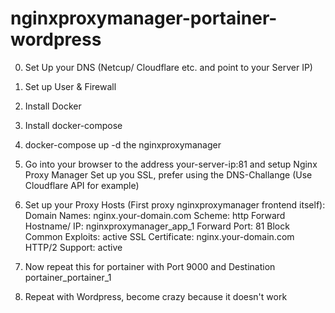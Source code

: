 # nginxproxymanager-portainer-wordpress


0. Set Up your DNS (Netcup/ Cloudflare etc. and point to your Server IP)

1. Set up User & Firewall

2. Install Docker

3. Install docker-compose

4. docker-compose up -d the nginxproxymanager

5. Go into your browser to the address your-server-ip:81 and setup Nginx Proxy Manager
    Set up you SSL, prefer using the DNS-Challange (Use Cloudflare API for example)

6. Set up your Proxy Hosts (First proxy nginxproxymanager frontend itself):
    Domain Names:           nginx.your-domain.com
    Scheme:                 http
    Forward Hostname/ IP:   nginxproxymanager_app_1
    Forward Port:           81
    Block Common Exploits:  active
    SSL Certificate:        nginx.your-domain.com
    HTTP/2 Support:         active
  
 7. Now repeat this for portainer with Port 9000 and Destination portainer_portainer_1
 
 8. Repeat with Wordpress, become crazy because it doesn't work
